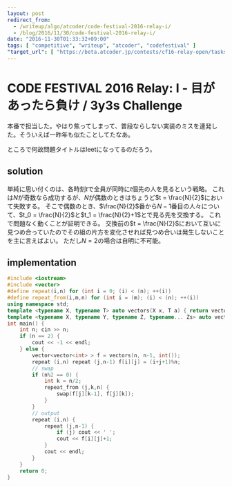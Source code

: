 ```yaml
---
layout: post
redirect_from:
  - /writeup/algo/atcoder/code-festival-2016-relay-i/
  - /blog/2016/11/30/code-festival-2016-relay-i/
date: "2016-11-30T01:33:32+09:00"
tags: [ "competitive", "writeup", "atcoder", "codefestival" ]
"target_url": [ "https://beta.atcoder.jp/contests/cf16-relay-open/tasks/relay_i" ]
---
```


# CODE FESTIVAL 2016 Relay: I - 目があったら負け / 3y3s Challenge

本番で担当した。やはり焦ってしまって、普段ならしない実装のミスを連発した。そういえば一昨年も似たことしてたなあ。

ところで何故問題タイトルはleetになってるのだろう。

## solution

単純に思い付くのは、各時刻$t$で全員が同時に$t$個先の人を見るという戦略。
これは$N$が奇数なら成功するが、$N$が偶数のときはちょうど$t = \frac{N}{2}$において失敗する。
そこで偶数のとき、$\frac{N}{2}$番から$N-1$番目の人々について、$t_0 = \frac{N}{2}$と$t_1 = \frac{N}{2}+1$とで見る先を交換する。
これで問題なく動くことが証明できる。
交換前の$t = \frac{N}{2}$において互いに見つめ合っていたのでその組の片方を変化させれば見つめ合いは発生しないことを主に言えばよい。
ただし$N = 2$の場合は自明に不可能。

## implementation

``` c++
#include <iostream>
#include <vector>
#define repeat(i,n) for (int i = 0; (i) < (n); ++(i))
#define repeat_from(i,m,n) for (int i = (m); (i) < (n); ++(i))
using namespace std;
template <typename X, typename T> auto vectors(X x, T a) { return vector<T>(x, a); }
template <typename X, typename Y, typename Z, typename... Zs> auto vectors(X x, Y y, Z z, Zs... zs) { auto cont = vectors(y, z, zs...); return vector<decltype(cont)>(x, cont); }
int main() {
    int n; cin >> n;
    if (n == 2) {
        cout << -1 << endl;
    } else {
        vector<vector<int> > f = vectors(n, n-1, int());
        repeat (i,n) repeat (j,n-1) f[i][j] = (i+j+1)%n;
        // swap
        if (n%2 == 0) {
            int k = n/2;
            repeat_from (j,k,n) {
                swap(f[j][k-1], f[j][k]);
            }
        }
        // output
        repeat (i,n) {
            repeat (j,n-1) {
                if (j) cout << ' ';
                cout << f[i][j]+1;
            }
            cout << endl;
        }
    }
    return 0;
}
```
